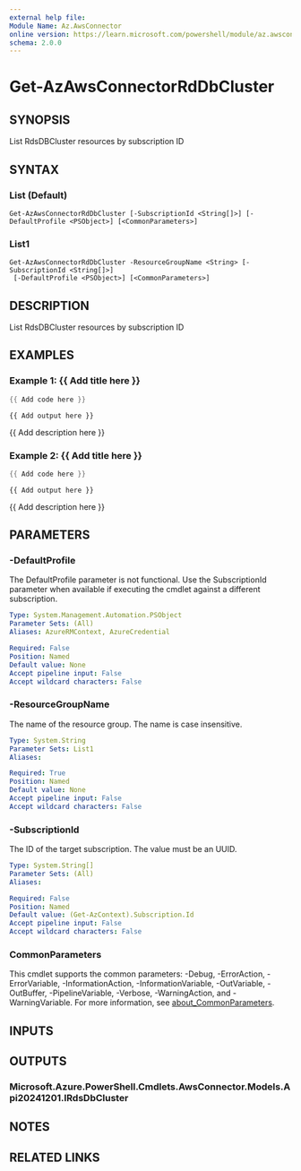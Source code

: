 ```yaml
---
external help file:
Module Name: Az.AwsConnector
online version: https://learn.microsoft.com/powershell/module/az.awsconnector/get-azawsconnectorrddbcluster
schema: 2.0.0
---
```


# Get-AzAwsConnectorRdDbCluster

## SYNOPSIS
List RdsDBCluster resources by subscription ID

## SYNTAX

### List (Default)
```
Get-AzAwsConnectorRdDbCluster [-SubscriptionId <String[]>] [-DefaultProfile <PSObject>] [<CommonParameters>]
```

### List1
```
Get-AzAwsConnectorRdDbCluster -ResourceGroupName <String> [-SubscriptionId <String[]>]
 [-DefaultProfile <PSObject>] [<CommonParameters>]
```

## DESCRIPTION
List RdsDBCluster resources by subscription ID

## EXAMPLES

### Example 1: {{ Add title here }}
```powershell
{{ Add code here }}
```

```output
{{ Add output here }}
```

{{ Add description here }}

### Example 2: {{ Add title here }}
```powershell
{{ Add code here }}
```

```output
{{ Add output here }}
```

{{ Add description here }}

## PARAMETERS

### -DefaultProfile
The DefaultProfile parameter is not functional.
Use the SubscriptionId parameter when available if executing the cmdlet against a different subscription.

```yaml
Type: System.Management.Automation.PSObject
Parameter Sets: (All)
Aliases: AzureRMContext, AzureCredential

Required: False
Position: Named
Default value: None
Accept pipeline input: False
Accept wildcard characters: False
```

### -ResourceGroupName
The name of the resource group.
The name is case insensitive.

```yaml
Type: System.String
Parameter Sets: List1
Aliases:

Required: True
Position: Named
Default value: None
Accept pipeline input: False
Accept wildcard characters: False
```

### -SubscriptionId
The ID of the target subscription.
The value must be an UUID.

```yaml
Type: System.String[]
Parameter Sets: (All)
Aliases:

Required: False
Position: Named
Default value: (Get-AzContext).Subscription.Id
Accept pipeline input: False
Accept wildcard characters: False
```

### CommonParameters
This cmdlet supports the common parameters: -Debug, -ErrorAction, -ErrorVariable, -InformationAction, -InformationVariable, -OutVariable, -OutBuffer, -PipelineVariable, -Verbose, -WarningAction, and -WarningVariable. For more information, see [about_CommonParameters](http://go.microsoft.com/fwlink/?LinkID=113216).

## INPUTS

## OUTPUTS

### Microsoft.Azure.PowerShell.Cmdlets.AwsConnector.Models.Api20241201.IRdsDbCluster

## NOTES

## RELATED LINKS

